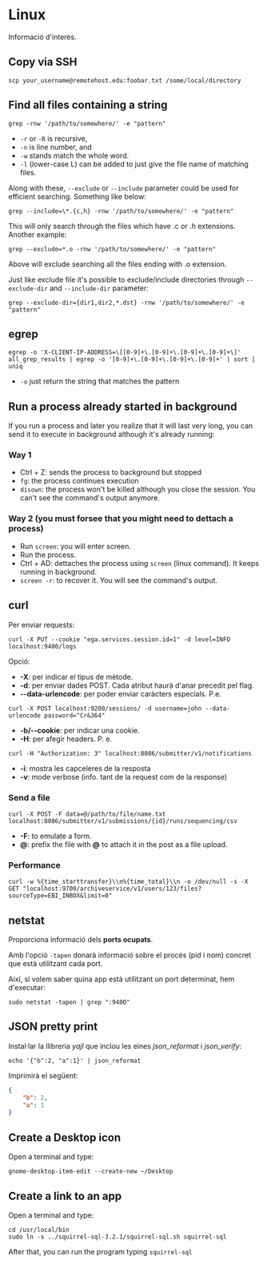 # Linux
Informació d'interès.

## Copy via SSH
```
scp your_username@remotehost.edu:foobar.txt /some/local/directory
```

## Find all files containing a string
```
grep -rnw '/path/to/somewhere/' -e "pattern"
```
* <code>-r</code> or <code>-R</code> is recursive,
* <code>-n</code> is line number, and
* <code>-w</code> stands match the whole word.
* <code>-l</code> (lower-case L) can be added to just give the file name of matching files.

Along with these, <code>--exclude</code> or <code>--include</code> parameter could be used for efficient searching. Something like below:
```
grep --include=\*.{c,h} -rnw '/path/to/somewhere/' -e "pattern"
```
This will only search through the files which have .c or .h extensions. Another example:
```
grep --exclude=*.o -rnw '/path/to/somewhere/' -e "pattern"
```
Above will exclude searching all the files ending with .o extension. 

Just like exclude file it's possible to exclude/include directories through <code>--exclude-dir</code> and <code>--include-dir</code> parameter:
```
grep --exclude-dir={dir1,dir2,*.dst} -rnw '/path/to/somewhere/' -e "pattern"
```
## egrep
```
egrep -o 'X-CLIENT-IP-ADDRESS=\[[0-9]+\.[0-9]+\.[0-9]+\.[0-9]+\]' all_grep_results | egrep -o '[0-9]+\.[0-9]+\.[0-9]+\.[0-9]+' | sort | uniq
```
* <code>-o</code> just return the string that matches the pattern

## Run a process already started in background
If you run a process and later you realize that it will last very long, you can send it to execute in background although it's already running:
### Way 1
* Ctrl + Z: sends the process to background but stopped
* <code>fg</code>: the process continues execution
* <code>disown</code>: the process won't be killed although you close the session. You can't see the command's output anymore.

### Way 2 (you must forsee that you might need to dettach a process)
* Run <code>screen</code>: you will enter screen.
* Run the process.
* Ctrl + AD: dettaches the process using <code>screen</code> (linux command). It keeps running in background.
* <code>screen -r</code>: to recover it. You will see the command's output.


## curl
Per enviar requests:
```
curl -X PUT --cookie "ega.services.session.id=1" -d level=INFO localhost:9400/logs
```
Opció:
- **-X**: per indicar el tipus de mètode.
- **-d**: per enviar dades POST. Cada atribut haurà d'anar precedit pel flag.
- **--data-urlencode**: per poder enviar caràcters especials. P.e. 
```
curl -X POST localhost:9200/sessions/ -d username=john --data-urlencode password="Cr&364"
```
- **-b/--cookie**: per indicar una cookie.
- **-H**: per afegir headers. P. e. 
```
curl -H "Authorization: 3" localhost:8086/submitter/v1/notifications
```
- **-i**: mostra les capceleres de la resposta
- **-v**: mode verbose (info. tant de la request com de la response)

### Send a file
```
curl -X POST -F data=@/path/to/file/name.txt localhost:8086/submitter/v1/submissions/{id}/runs/sequencing/csv
```
- **-F**: to emulate a form.
- **@**: prefix the file with **@** to attach it in the post as a file upload.

### Performance
```
curl -w %{time_starttransfer}\\n%{time_total}\\n -o /dev/null -s -X GET "localhost:9700/archiveservice/v1/users/123/files?sourceType=EBI_INBOX&limit=0"
```

## netstat
Proporciona informació dels **ports ocupats**.

Amb l'opció <code>-tapen</code> donarà informació sobre el procés (pid i nom) concret que està utilitzant cada port.

Així, si volem saber quina app està utilitzant un port determinat, hem d'executar:
```
sudo netstat -tapen | grep ":9400"
```

## JSON pretty print
Instal·lar la llibreria *yajl* que inclou les eines *json_reformat* i *json_verify*:
```
echo '{"b":2, "a":1}' | json_reformat
```
Imprimirà el següent:
```json
{
    "b": 2,
    "a": 1
}
```
## Create a Desktop icon
Open a terminal and type:
```
gnome-desktop-item-edit --create-new ~/Desktop
```

## Create a link to an app
Open a terminal and type:
```
cd /usr/local/bin
sudo ln -s ../squirrel-sql-3.2.1/squirrel-sql.sh squirrel-sql
```
After that, you can run the program typing <code>squirrel-sql</code>

